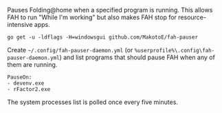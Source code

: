 Pauses Folding@home when a specified program is running. This allows FAH to run "While I'm working" but also makes FAH stop for resource-intensive apps.

```
go get -u -ldflags -H=windowsgui github.com/MakotoE/fah-pauser
```

Create `~/.config/fah-pauser-daemon.yml` (or `%userprofile%\.config\fah-pauser-daemon.yml`) and list programs that should pause FAH when any of them are running.

```
PauseOn:
- devenv.exe
- rFactor2.exe
```

The system processes list is polled once every five minutes.